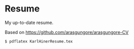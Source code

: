 # Resume

My up-to-date resume.

Based on https://github.com/arasgungore/arasgungore-CV

```shell
$ pdflatex KarlHinerResume.tex
```
